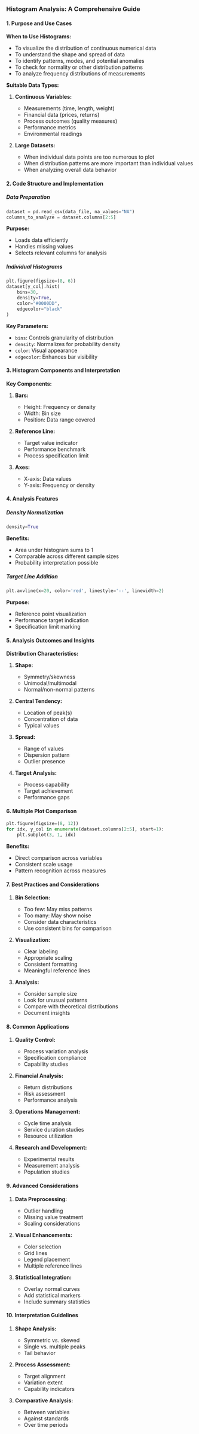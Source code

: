 ### Histogram Analysis: A Comprehensive Guide

#### 1. Purpose and Use Cases

**When to Use Histograms:**
- To visualize the distribution of continuous numerical data
- To understand the shape and spread of data
- To identify patterns, modes, and potential anomalies
- To check for normality or other distribution patterns
- To analyze frequency distributions of measurements

**Suitable Data Types:**
1. **Continuous Variables:**
   - Measurements (time, length, weight)
   - Financial data (prices, returns)
   - Process outcomes (quality measures)
   - Performance metrics
   - Environmental readings

2. **Large Datasets:**
   - When individual data points are too numerous to plot
   - When distribution patterns are more important than individual values
   - When analyzing overall data behavior

#### 2. Code Structure and Implementation

##### Data Preparation
```python
dataset = pd.read_csv(data_file, na_values="NA")
columns_to_analyze = dataset.columns[2:5]
```
**Purpose:**
- Loads data efficiently
- Handles missing values
- Selects relevant columns for analysis

##### Individual Histograms
```python
plt.figure(figsize=(8, 6))
dataset[y_col].hist(
    bins=30,
    density=True,
    color="#0000DD",
    edgecolor="black"
)
```
**Key Parameters:**
- `bins`: Controls granularity of distribution
- `density`: Normalizes for probability density
- `color`: Visual appearance
- `edgecolor`: Enhances bar visibility

#### 3. Histogram Components and Interpretation

**Key Components:**
1. **Bars:**
   - Height: Frequency or density
   - Width: Bin size
   - Position: Data range covered

2. **Reference Line:**
   - Target value indicator
   - Performance benchmark
   - Process specification limit

3. **Axes:**
   - X-axis: Data values
   - Y-axis: Frequency or density

#### 4. Analysis Features

##### Density Normalization
```python
density=True
```
**Benefits:**
- Area under histogram sums to 1
- Comparable across different sample sizes
- Probability interpretation possible

##### Target Line Addition
```python
plt.axvline(x=20, color='red', linestyle='--', linewidth=2)
```
**Purpose:**
- Reference point visualization
- Performance target indication
- Specification limit marking

#### 5. Analysis Outcomes and Insights

**Distribution Characteristics:**
1. **Shape:**
   - Symmetry/skewness
   - Unimodal/multimodal
   - Normal/non-normal patterns

2. **Central Tendency:**
   - Location of peak(s)
   - Concentration of data
   - Typical values

3. **Spread:**
   - Range of values
   - Dispersion pattern
   - Outlier presence

4. **Target Analysis:**
   - Process capability
   - Target achievement
   - Performance gaps

#### 6. Multiple Plot Comparison

```python
plt.figure(figsize=(8, 12))
for idx, y_col in enumerate(dataset.columns[2:5], start=1):
    plt.subplot(3, 1, idx)
```
**Benefits:**
- Direct comparison across variables
- Consistent scale usage
- Pattern recognition across measures

#### 7. Best Practices and Considerations

1. **Bin Selection:**
   - Too few: May miss patterns
   - Too many: May show noise
   - Consider data characteristics
   - Use consistent bins for comparison

2. **Visualization:**
   - Clear labeling
   - Appropriate scaling
   - Consistent formatting
   - Meaningful reference lines

3. **Analysis:**
   - Consider sample size
   - Look for unusual patterns
   - Compare with theoretical distributions
   - Document insights

#### 8. Common Applications

1. **Quality Control:**
   - Process variation analysis
   - Specification compliance
   - Capability studies

2. **Financial Analysis:**
   - Return distributions
   - Risk assessment
   - Performance analysis

3. **Operations Management:**
   - Cycle time analysis
   - Service duration studies
   - Resource utilization

4. **Research and Development:**
   - Experimental results
   - Measurement analysis
   - Population studies

#### 9. Advanced Considerations

1. **Data Preprocessing:**
   - Outlier handling
   - Missing value treatment
   - Scaling considerations

2. **Visual Enhancements:**
   - Color selection
   - Grid lines
   - Legend placement
   - Multiple reference lines

3. **Statistical Integration:**
   - Overlay normal curves
   - Add statistical markers
   - Include summary statistics

#### 10. Interpretation Guidelines

1. **Shape Analysis:**
   - Symmetric vs. skewed
   - Single vs. multiple peaks
   - Tail behavior

2. **Process Assessment:**
   - Target alignment
   - Variation extent
   - Capability indicators

3. **Comparative Analysis:**
   - Between variables
   - Against standards
   - Over time periods